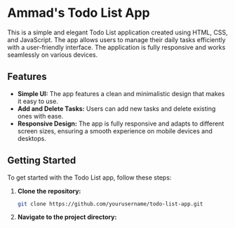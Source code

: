 # Ammad's Todo List App

This is a simple and elegant Todo List application created using HTML, CSS, and JavaScript. The app allows users to manage their daily tasks efficiently with a user-friendly interface. The application is fully responsive and works seamlessly on various devices.

## Features

- **Simple UI:** The app features a clean and minimalistic design that makes it easy to use.
- **Add and Delete Tasks:** Users can add new tasks and delete existing ones with ease.
- **Responsive Design:** The app is fully responsive and adapts to different screen sizes, ensuring a smooth experience on mobile devices and desktops.

## Getting Started

To get started with the Todo List app, follow these steps:

1. **Clone the repository:**
   ```sh
   git clone https://github.com/yourusername/todo-list-app.git

2. **Navigate to the project directory:**
   
